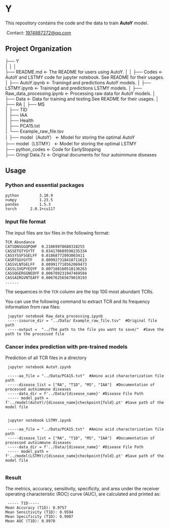 # Y

This repository contains the code and the data to train **AutoY** model.

​    Contact: 1974887272@qq.com
## Project Organization
   ├── Y                     
    │
    │
    │     
    ├── README.md                   <- The README for users using AutoY.
    │
    │
    ├── Codes                      <- AutoY and LSTMY code for jupyter notebook. See README for their usages.
    │   ├── AutoY.ipynb              <- Trainingd and predictions AutoY models.
    │   ├── LSTMY.ipynb              <- Trainingd and predictions LSTMY models. 
    │   ├── Raw_data_processing.ipynb     <- Processing raw data for AutoY models.
    │
    ├── Data                       <- Data for training and testing.See README for their usages.
    │   ├── RA
    │   ├── MS                   
    │   ├── TID                     
    │   ├── IAA                   
    │   ├── Health   
    │   ├── PCA15.txt  
    │   └── Example_raw_file.tsv        
    │
    ├── model（AutoY）                <- Model for storing the optimal AutoY  
    ├── model（LSTMY）                <- Model for storing the optimal LSTMY    
    ├── python_codes                 <- Code for EarlyStopping    
    ├── Oringl Data.7z                <- Original documents for four autoimmune diseases    
             
             

## Usage

### Python and essential packages

```
python         3.10.9
numpy          1.23.5
pandas         1.5.3
torch      2.0.1+cu117
```

### Input file format

The input files are tsv files in the following format:

```
TCR	Abundance
CATSDNSGGQPQHF	0.21069978688318255
CASSETGTYGYTF	0.034178689598235334
CASSYSSFSGELFF	0.01868772093003411
CASRTGGYGYTF	0.009927318418711613
CASSVLNTGELFF	0.009917718562069473
CASSLSVGPYEQYF	0.007108160518136263
CASSQGERGGNEQYF	0.006789231947469584
CASSAIRGVNTEAFF	0.006762565679019193
......
```

The sequences in the `TCR` column are the top 100 most abundant TCRs.

You can use the following command to extract TCR and its frequency information from raw files:

```
 jupyter notebook Raw_data_processing.ipynb 
 -----isource_dir = "../Data/ Example_raw_file.tsv"  #Original file path
 -----output =  "../The path to the file you want to save/"  #Save the path to the processed file
```

### Cancer index prediction with pre-trained models

Prediction of all TCR files in a directory

```
 jupyter notebook AutoY.ipynb 
 
 -----aa_file = "../Data/PCA15.txt"  #Amino acid characterization file path
 -----disease_list = ["RA", "T1D", "MS", "IAA"]  #Documentation of processed autoimmune diseases
 -----data_dir = f'../Data/{disease_name}' #Disease File Path
 ----- model_path = f'../model(AutoY)/{disease_name}checkpoint{fold}.pt' #Save path of the model file
 
```
```
 jupyter notebook LSTMY.ipynb 
 
 -----aa_file = "../Data/PCA15.txt"  #Amino acid characterization file path
 -----disease_list = ["RA", "T1D", "MS", "IAA"]  #Documentation of processed autoimmune diseases
 -----data_dir = f'../Data/{disease_name}' #Disease File Path
 ----- model_path = f'../model(LSTMY)/{disease_name}checkpoint{fold}.pt' #Save path of the model file
 
```
### Result

The metrics, accuracy, sensitivity, specificity, and area under the receiver operating characteristic (ROC) curve (AUC), are calculated and printed as:
``` 
 ----- T1D-----
Mean Accuracy (T1D): 0.9757
Mean Sensitivity (T1D): 0.9594
Mean Specificity (T1D): 0.9907
Mean AUC (T1D): 0.9970

```


